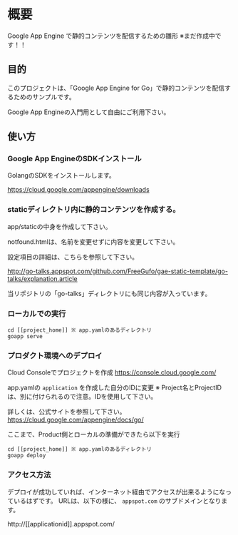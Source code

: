 # 概要
Google App Engine で静的コンテンツを配信するための雛形
※まだ作成中です！！
 
## 目的

このプロジェクトは、「Google App Engine for Go」で静的コンテンツを配信するためのサンプルです。

Google App Engineの入門用として自由にご利用下さい。

## 使い方

### Google App EngineのSDKインストール

GolangのSDKをインストールします。

https://cloud.google.com/appengine/downloads


### staticディレクトリ内に静的コンテンツを作成する。

app/staticの中身を作成して下さい。

notfound.htmlは、名前を変更せずに内容を変更して下さい。

設定項目の詳細は、こちらを参照して下さい。

http://go-talks.appspot.com/github.com/FreeGufo/gae-static-template/go-talks/explanation.article

当リポジトリの「go-talks」ディレクトリにも同じ内容が入っています。

### ローカルでの実行
```
cd [[project_home]] ※ app.yamlのあるディレクトリ
goapp serve 
```

### プロダクト環境へのデプロイ

Cloud Consoleでプロジェクトを作成
https://console.cloud.google.com/


app.yamlの `application` を作成した自分のIDに変更
※ Project名とProjectIDは、別に付けられるので注意。IDを使用して下さい。

詳しくは、公式サイトを参照して下さい。
https://cloud.google.com/appengine/docs/go/

ここまで、Product側とローカルの準備ができたら以下を実行

```
cd [[project_home]] ※ app.yamlのあるディレクトリ
goapp deploy
```

### アクセス方法

デプロイが成功していれば、インターネット経由でアクセスが出来るようになっているはずです。
URLは、以下の様に、 `appspot.com` のサブドメインとなります。

http://[[applicationid]].appspot.com/

